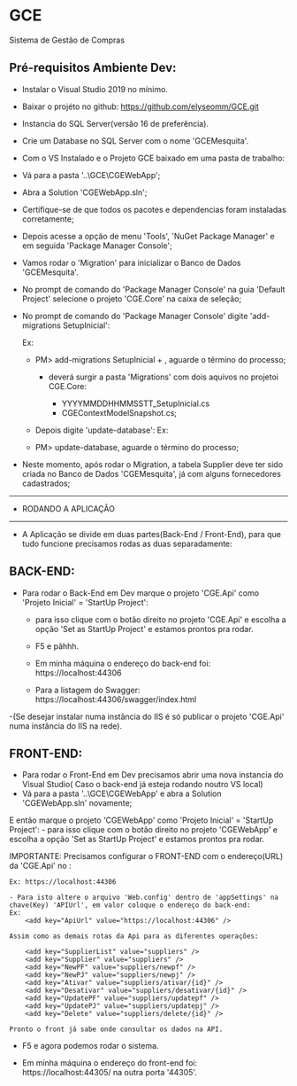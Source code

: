 # GCE
Sistema de Gestão de Compras

## Pré-requisitos Ambiente Dev:
- Instalar o Visual Studio 2019 no mínimo.
- Baixar o projéto no github: https://github.com/elyseomm/GCE.git

- Instancia do SQL Server(versão 16 de preferência).
- Crie um Database no SQL Server com o nome 'GCEMesquita'.

- Com o VS Instalado e o Projeto GCE baixado em uma pasta de trabalho:
- Vá para a pasta '..\GCE\CGEWebApp';
- Abra a Solution 'CGEWebApp.sln';
- Certifique-se de que todos os pacotes e dependencias foram instaladas corretamente;
- Depois acesse a opção de menu 'Tools', 'NuGet Package Manager' e em seguida 'Package Manager Console';
- Vamos rodar o 'Migration' para inicializar o Banco de Dados 'GCEMesquita'.

- No prompt de comando do 'Package Manager Console' na guia 'Default Project' selecione o projeto 'CGE.Core' na caixa de seleção;

- No prompt de comando do 'Package Manager Console' digite 'add-migrations SetupInicial':
    
    Ex: 
    - PM> add-migrations SetupInicial + <ENTER>, aguarde o término do processo;

        - deverá surgir a pasta 'Migrations' com dois aquivos no projetoi CGE.Core:

            - YYYYMMDDHHMMSSTT_SetupInicial.cs
            - CGEContextModelSnapshot.cs;
    
    - Depois digite 'update-database':
    Ex:
    - PM> update-database, aguarde o término do processo;

- Neste momento, após rodar o Migration, a tabela Supplier deve ter sido criada no Banco de Dados 'CGEMesquita', já com alguns fornecedores cadastrados;


--------------------------------------------------------------------------------------------------------------------------------------------
- RODANDO A APLICAÇÂO
--------------------------------------------------------------------------------------------------------------------------------------------

- A Aplicação se divide em duas partes(Back-End / Front-End), para que tudo funcione precisamos rodas as duas separadamente:

BACK-END:
------------------------------------------------------------------
- Para rodar o Back-End em Dev marque o projeto 'CGE.Api' como 'Projeto Inicial' = 'StartUp Project':
    - para isso clique com o botão direito no projeto 'CGE.Api' e escolha a opção 'Set as StartUp Project' e estamos prontos pra rodar.
    - F5 e pãhhh.

    - Em minha máquina o endereço do back-end foi:  https://localhost:44306
    
    - Para a listagem do Swagger:                   https://localhost:44306/swagger/index.html

-(Se desejar instalar numa instância do IIS é só publicar o projeto 'CGE.Api' numa instância do IIS na rede).


FRONT-END:
------------------------------------------------------------------
- Para rodar o Front-End em Dev precisamos abrir uma nova instancia do Visual Studio( Caso o back-end já esteja rodando noutro VS local)
- Vá para a pasta '..\GCE\CGEWebApp' e abra a Solution 'CGEWebApp.sln' novamente;

E então marque o projeto 'CGEWebApp' como 'Projeto Inicial' = 'StartUp Project':
    - para isso clique com o botão direito no projeto 'CGEWebApp' e escolha a opção 'Set as StartUp Project' e estamos prontos pra rodar.

IMPORTANTE: Precisamos configurar o FRONT-END com o endereço(URL) da 'CGE.Api' no : 
    
    Ex: https://localhost:44306

    - Para isto altere o arquivo 'Web.config' dentro de 'appSettings' na chave(Key) 'APIUrl', em valor coloque o endereço do back-end: 
    Ex: 
        <add key="ApiUrl" value="https://localhost:44306" />

    Assim como as demais rotas da Api para as diferentes operações:

        <add key="SupplierList" value="suppliers" />
        <add key="Supplier" value="suppliers" />
        <add key="NewPF" value="suppliers/newpf" />
        <add key="NewPJ" value="suppliers/newpj" />
        <add key="Ativar" value="suppliers/ativar/{id}" />
        <add key="Desativar" value="suppliers/desativar/{id}" />
        <add key="UpdatePF" value="suppliers/updatepf" />
        <add key="UpdatePJ" value="suppliers/updatepj" />
        <add key="Delete" value="suppliers/delete/{id}" />

    Pronto o front já sabe onde consultar os dados na API.

    
- F5 e agora podemos rodar o sistema.

- Em minha máquina o endereço do front-end foi:  https://localhost:44305/ na outra porta '44305'.